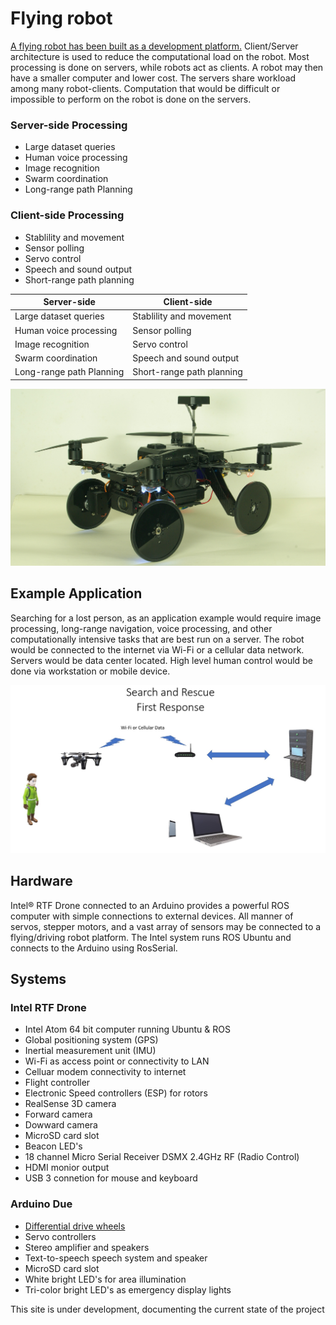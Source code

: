 # Flying robot

[A flying robot has been built as a development platform.](https://github.com/PhilippeDoucette/Intel-RTF-Drone-with-servo-control/wiki)  Client/Server architecture is used to reduce the computational load on the robot.  Most processing is done on servers, while robots act as clients.  A robot may then have a smaller computer and lower cost. The servers share workload among many robot-clients. Computation that would be difficult or impossible to perform on the robot is done on the servers.  
### Server-side Processing
  * Large dataset queries
  * Human voice processing
  * Image recognition
  * Swarm coordination
  * Long-range path Planning
  
### Client-side Processing
  * Stablility and movement
  * Sensor polling
  * Servo control
  * Speech and sound output
  * Short-range path planning

| Server-side              | Client-side               |
| ------------------------ |---------------------------|
| Large dataset queries    | Stablility and movement   |
| Human voice processing   | Sensor polling            |
| Image recognition        | Servo control             |
| Swarm coordination       | Speech and sound output   |
| Long-range path Planning | Short-range path planning |

![Quad Image](images//IMGP1502.JPG)

## Example Application
Searching for a lost person, as an application example would require image processing, long-range navigation, voice processing, and other computationally intensive tasks that are best run on a server.  The robot would be connected to the internet via Wi-Fi or a cellular data network.  Servers would be data center located. High level human control would be done via workstation or mobile device.

![Search and Rescue](images/Search_and_Rescue.jpg)

## Hardware

Intel® RTF Drone connected to an Arduino provides a powerful ROS computer with simple connections to external devices. All manner of servos, stepper motors, and a vast array of sensors may be connected to a flying/driving robot platform. The Intel system runs ROS Ubuntu and connects to the Arduino using RosSerial.

## Systems
### Intel RTF Drone
* Intel Atom 64 bit computer running Ubuntu & ROS
* Global positioning system (GPS)
* Inertial measurement unit (IMU) 
* Wi-Fi as access point or connectivity to LAN
* Celluar modem connectivity to internet
* Flight controller
* Electronic Speed controllers (ESP) for rotors
* RealSense 3D camera
* Forward camera
* Dowward camera
* MicroSD card slot
* Beacon LED's
* 18 channel Micro Serial Receiver DSMX 2.4GHz RF (Radio Control)
* HDMI monior output
* USB 3 connetion for mouse and keyboard
### Arduino Due
* [Differential drive wheels](https://github.com/PhilippeDoucette/Flying-Robot/wiki/Differential-drive-wheels)
* Servo controllers
* Stereo amplifier and speakers
* Text-to-speech speech system and speaker
* MicroSD card slot
* White bright LED's for area illumination
* Tri-color bright LED's as emergency display lights





This site is under development, documenting the current state of the project

